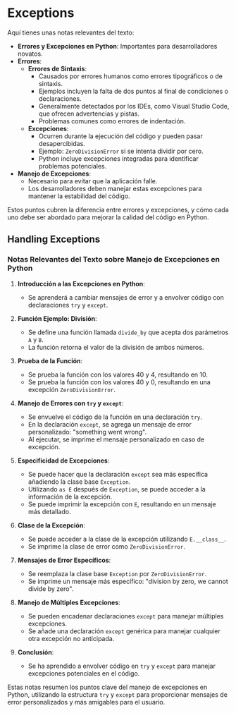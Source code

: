 # Exceptions

Aquí tienes unas notas relevantes del texto:

- **Errores y Excepciones en Python**: Importantes para desarrolladores novatos.
- **Errores**:
  - **Errores de Sintaxis**:
    - Causados por errores humanos como errores tipográficos o de sintaxis.
    - Ejemplos incluyen la falta de dos puntos al final de condiciones o declaraciones.
    - Generalmente detectados por los IDEs, como Visual Studio Code, que ofrecen advertencias y pistas.
    - Problemas comunes como errores de indentación.
  - **Excepciones**:
    - Ocurren durante la ejecución del código y pueden pasar desapercibidas.
    - Ejemplo: `ZeroDivisionError` si se intenta dividir por cero.
    - Python incluye excepciones integradas para identificar problemas potenciales.
- **Manejo de Excepciones**:
  - Necesario para evitar que la aplicación falle.
  - Los desarrolladores deben manejar estas excepciones para mantener la estabilidad del código.

Estos puntos cubren la diferencia entre errores y excepciones, y cómo cada uno debe ser abordado para mejorar la calidad del código en Python.


## Handling Exceptions

### Notas Relevantes del Texto sobre Manejo de Excepciones en Python

1. **Introducción a las Excepciones en Python**:
   - Se aprenderá a cambiar mensajes de error y a envolver código con declaraciones `try` y `except`.

2. **Función Ejemplo: División**:
   - Se define una función llamada `divide_by` que acepta dos parámetros `A` y `B`.
   - La función retorna el valor de la división de ambos números.

3. **Prueba de la Función**:
   - Se prueba la función con los valores 40 y 4, resultando en 10.
   - Se prueba la función con los valores 40 y 0, resultando en una excepción `ZeroDivisionError`.

4. **Manejo de Errores con `try` y `except`**:
   - Se envuelve el código de la función en una declaración `try`.
   - En la declaración `except`, se agrega un mensaje de error personalizado: "something went wrong".
   - Al ejecutar, se imprime el mensaje personalizado en caso de excepción.

5. **Especificidad de Excepciones**:
   - Se puede hacer que la declaración `except` sea más específica añadiendo la clase base `Exception`.
   - Utilizando `as E` después de `Exception`, se puede acceder a la información de la excepción.
   - Se puede imprimir la excepción con `E`, resultando en un mensaje más detallado.

6. **Clase de la Excepción**:
   - Se puede acceder a la clase de la excepción utilizando `E.__class__`.
   - Se imprime la clase de error como `ZeroDivisionError`.

7. **Mensajes de Error Específicos**:
   - Se reemplaza la clase base `Exception` por `ZeroDivisionError`.
   - Se imprime un mensaje más específico: "division by zero, we cannot divide by zero".

8. **Manejo de Múltiples Excepciones**:
   - Se pueden encadenar declaraciones `except` para manejar múltiples excepciones.
   - Se añade una declaración `except` genérica para manejar cualquier otra excepción no anticipada.

9. **Conclusión**:
   - Se ha aprendido a envolver código en `try` y `except` para manejar excepciones potenciales en el código.

Estas notas resumen los puntos clave del manejo de excepciones en Python, utilizando la estructura `try` y `except` para proporcionar mensajes de error personalizados y más amigables para el usuario.